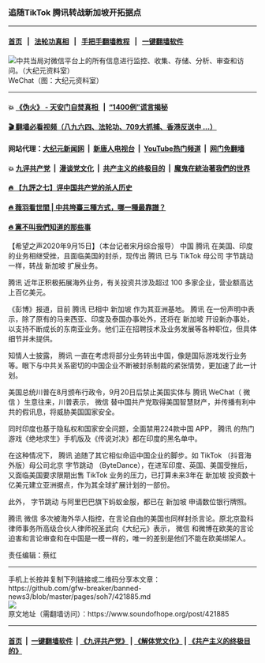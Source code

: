 ### 追随TikTok 腾讯转战新加坡开拓据点
------------------------

#### [首页](https://github.com/gfw-breaker/banned-news3/blob/master/README.md) &nbsp;&nbsp;|&nbsp;&nbsp; [法轮功真相](https://github.com/begood0513/basic/blob/master/README.md)  &nbsp;&nbsp;|&nbsp;&nbsp; [手把手翻墙教程](https://github.com/gfw-breaker/guides/wiki)  &nbsp;&nbsp;|&nbsp;&nbsp; [一键翻墙软件](https://github.com/gfw-breaker/nogfw/blob/master/README.md)  



<div><img alt="中共当局对微信平台上的所有信息进行监控、收集、存储、分析、审查和访问。（大纪元资料室）" src="https://img.soundofhope.org/2020-09/889-1600167806045.png"/>
<br/><figcaption class="caption">
 WeChat（图：大纪元资料室）
</figcaption></div><hr/>

#### 💥 [《伪火》 - 天安门自焚真相 ](http://158.247.203.241:10000/videos/blog/weihuo.html)&nbsp; |&nbsp; [“1400例”谎言揭秘  ](http://158.247.203.241:10000/videos/blog/jiexi1400.html)

#### [ 🎬  翻墙必看视频（八九六四、法轮功、709大抓捕、香港反送中 ...）](https://github.com/gfw-breaker/links/blob/master/banned.md)

#### 网站代理：[大纪元新闻网](http://158.247.203.241:10080/gb/) &nbsp;|&nbsp; [新唐人电视台](http://158.247.203.241:8808/gb/)  &nbsp;|&nbsp; [YouTube热门频道](http://158.247.203.241/youtube.html) &nbsp;|&nbsp; [网门免翻墙](http://158.247.203.241:11000/show.aspx?name=ogHome)

#### 💥 [九评共产党](http://158.247.203.241:10000/videos/res/jiuping/)&nbsp; |&nbsp; [漫谈党文化](http://158.247.203.241:10000/videos/res/mtdwh/)&nbsp; |&nbsp; [共产主义的终极目的](http://158.247.203.241:10000/videos/res/zjmd/)&nbsp; |&nbsp; [魔鬼在統治著我們的世界](http://158.247.203.241:10000/videos/res/TheSpecter/)  

#### [ 🔥  【九評之七】评中国共产党的杀人历史](http://158.247.203.241:10000/videos/news/../res/jiuping/index.html)

#### [ 🔥  薇羽看世間 | 中共垮臺三種方式，哪一種最靠譜？](http://158.247.203.241:10000/videos/news/weiyu01.html)

#### [ 🔥  黨不叫我們知道的那些事](http://158.247.203.241:10000/videos/news/truth02.html)

<div><div class="Content__Wrapper sc-1bvya0-0 grZQxZ">
 <p class="meta-top">
  <span class="meta">
   【希望之声2020年9月15日】（本台记者宋月综合报导）
  </span>
  中国
  <ok href="/term/2081">
   腾讯
  </ok>
  在美国、印度的业务相继受挫，且面临美国的封杀，现传出
  <ok href="/term/2081">
   腾讯
  </ok>
  已与
  <ok href="/term/116032">
   TikTok
  </ok>
  母公司
  <ok href="/term/185063">
   字节跳动
  </ok>
  一样，转战
  <ok href="/term/5435">
   新加坡
  </ok>
  扩展业务。
 </p>
 <p>
  <ok href="/term/2081">
   腾讯
  </ok>
  近年正积极拓展海外业务，有关投资共涉及超过 100 多家企业，营业额高达上百亿美元。
 </p>
 <div class="AD_Embed__Wrap-sc-1xslmin-0 igMuqX module desktop">
  <div>
  </div>
 </div>
 <p>
  《彭博》报道，目前
  <ok href="/term/2081">
   腾讯
  </ok>
  已相中
  <ok href="/term/5435">
   新加坡
  </ok>
  作为其亚洲基地。
  <ok href="/term/2081">
   腾讯
  </ok>
  在一份声明中表示，除了原有的马来西亚、印度及泰国办事处外，还将在
  <ok href="/term/5435">
   新加坡
  </ok>
  开设新办事处，以支持不断成长的东南亚业务。他们正在招聘技术及业务发展等各种职位，但具体细节并未提供。
 </p>
 <p>
  知情人士披露，
  <ok href="/term/2081">
   腾讯
  </ok>
  一直在考虑将部分业务转出中国，像是国际游戏发行业务等。眼下与中共关系密切的中国企业不断被封杀制裁的紧张情势，更加速了此一计划。
 </p>
 <p>
  美国总统川普在8月颁布行政令，9月20日后禁止美国实体与
  <ok href="/term/2081">
   腾讯
  </ok>
  WeChat（
  <ok href="/term/1618">
   微信
  </ok>
  ）生意往来，川普表示，
  <ok href="/term/1618">
   微信
  </ok>
  替中国共产党取得美国智慧财产，并传播有利中共的假讯息，将威胁美国国家安全。
 </p>
 <p>
  同时印度也基于隐私权和国家安全问题，全面禁用224款中国 APP，
  <ok href="/term/2081">
   腾讯
  </ok>
  的热门游戏《绝地求生》手机版及《传说对决》都在印度的黑名单中。
 </p>
 <p>
  在这种情况下，
  <ok href="/term/2081">
   腾讯
  </ok>
  追随了其它相似命运中国企业的脚步。如
  <ok href="/term/116032">
   TikTok
  </ok>
  （抖音海外版）母公司北京
  <ok href="/term/185063">
   字节跳动
  </ok>
  （ByteDance），在进军印度、英国、美国受挫后，又面临美国要求限期出售
  <ok href="/term/116032">
   TikTok
  </ok>
  业务的压力，已打算未来3年在
  <ok href="/term/5435">
   新加坡
  </ok>
  投资数十亿美元建立亚洲据点，作为其全球扩展计划的一部份。
 </p>
 <p>
  此外，
  <ok href="/term/185063">
   字节跳动
  </ok>
  与阿里巴巴旗下蚂蚁金服，都已在
  <ok href="/term/5435">
   新加坡
  </ok>
  申请数位银行牌照。
 </p>
 <p>
  <ok href="/term/2081">
   腾讯
  </ok>
  <ok href="/term/1618">
   微信
  </ok>
  多次被海外华人指控，在言论自由的美国也同样封杀言论。原北京盈科律师事务所高级合伙人律师祝圣武向《大纪元》表示，
  <ok href="/term/1618">
   微信
  </ok>
  和微博在欧美的言论迫害和言论审查和在中国是一模一样的，唯一的差别是他们不能在欧美绑架人。
 </p>
 <p class="meta-btm">
  责任编辑：蔡红
 </p>
</div>
</div>
<hr/>
手机上长按并复制下列链接或二维码分享本文章：<br/>
https://github.com/gfw-breaker/banned-news3/blob/master/pages/soh7/421885.md <br/>
<a href='https://github.com/gfw-breaker/banned-news3/blob/master/pages/soh7/421885.md'><img src='https://github.com/gfw-breaker/banned-news3/blob/master/pages/soh7/421885.md.png'/></a> <br/>
原文地址（需翻墙访问）：https://www.soundofhope.org/post/421885


------------------------
#### [首页](https://github.com/gfw-breaker/banned-news3/blob/master/README.md) &nbsp;|&nbsp; [一键翻墙软件](https://github.com/gfw-breaker/nogfw/blob/master/README.md) &nbsp;| [《九评共产党》](https://github.com/gfw-breaker/9ping.md/blob/master/README.md#九评之一评共产党是什么) | [《解体党文化》](https://github.com/gfw-breaker/jtdwh.md/blob/master/README.md) | [《共产主义的终极目的》](https://github.com/gfw-breaker/gczydzjmd.md/blob/master/README.md)


<img src='http://gfw-breaker.win/banned-news3/pages/soh7/421885.md' width='0px' height='0px'/>